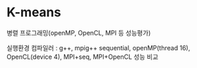 K-means
=======

병렬 프로그래밍(openMP, OpenCL, MPI 등 성능평가)

실행환경
컴파일러 : g++, mpig++
sequential, openMP(thread 16), OpenCL(device 4), MPI+seq, MPI+OpenCL 성능 비교
